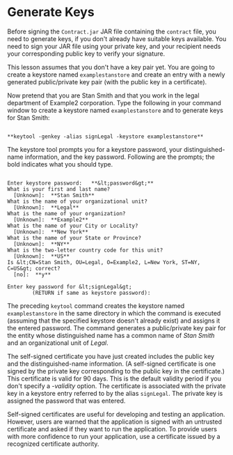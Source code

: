 
# Generate Keys

Before signing the `Contract.jar` JAR file containing the `contract` file, you need to generate keys, if you don't already have suitable keys available. You need to sign your JAR file using your private key, and your recipient needs your corresponding public key to verify your signature.

This lesson assumes that you don't have a key pair yet. You are going to create a keystore named `examplestanstore` and create an entry with a newly generated public/private key pair (with the public key in a certificate).

Now pretend that you are Stan Smith and that you work in the legal department of Example2 corporation. Type the following in your command window to create a keystore named `examplestanstore` and to generate keys for Stan Smith:

```

**keytool -genkey -alias signLegal -keystore examplestanstore**

```

The keystore tool prompts you for a keystore password, your distinguished-name information, and the key password. Following are the prompts; the bold indicates what you should type.

```

Enter keystore password:   **&lt;password&gt;**
What is your first and last name?
  [Unknown]:  **Stan Smith** 
What is the name of your organizational unit?
  [Unknown]:  **Legal** 
What is the name of your organization?
  [Unknown]:  **Example2** 
What is the name of your City or Locality?
  [Unknown]:  **New York**
What is the name of your State or Province?
  [Unknown]:  **NY** 
What is the two-letter country code for this unit?
  [Unknown]:  **US** 
Is &lt;CN=Stan Smith, OU=Legal, O=Example2, L=New York, ST=NY, C=US&gt; correct?
  [no]:  **y** 
    
Enter key password for &lt;signLegal&gt;
        (RETURN if same as keystore password):

```

The preceding `keytool` command creates the keystore named `examplestanstore` in the same directory in which the command is executed (assuming that the specified keystore doesn't already exist) and assigns it the entered password. The command generates a public/private key pair for the entity whose distinguished name has a common name of *Stan Smith* and an organizational unit of *Legal*.

The self-signed certificate you have just created includes the public key and the distinguished-name information. (A self-signed certificate is one signed by the private key corresponding to the public key in the certificate.) This certificate is valid for 90 days. This is the default validity period if you don't specify a *-validity* option. The certificate is associated with the private key in a keystore entry referred to by the alias `signLegal`. The private key is assigned the password that was entered.

Self-signed certificates are useful for developing and testing an application. However, users are warned that the application is signed with an untrusted certificate and asked if they want to run the application. To provide users with more confidence to run your application, use a certificate issued by a recognized certificate authority. 
